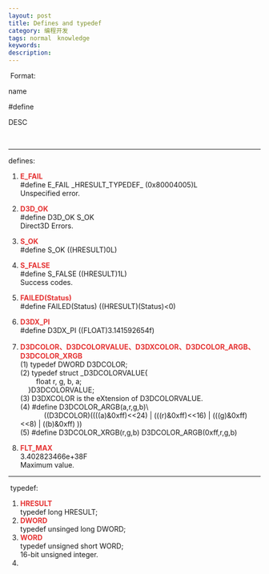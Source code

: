 ```yaml
---
layout: post
title: Defines and typedef
category: 编程开发
tags: normal　knowledge
keywords: 
description: 
---
```


**<span style="color:#e53333;"></span>** Format:

name

\#define

DESC

**<span style="color:#e53333;"></span>** 

------------------------------------------------------------------------

defines: 

1.  **<span style="color:#e53333;">E\_FAIL</span>**\
     \#define E\_FAIL \_HRESULT\_TYPEDEF\_ (0x80004005)L\
     Unspecified error.
2.  **<span style="color:#e53333;">D3D\_OK</span>**\
    \#define D3D\_OK S\_OK\
     Direct3D Errors.
3.  **<span style="color:#e53333;">S\_OK</span>**\
     \#define S\_OK ((HRESULT)0L)
4.  **<span style="color:#e53333;">S\_FALSE</span>**\
     \#define S\_FALSE ((HRESULT)1L)\
     Success codes.

5.  **<span style="color:#e53333;">FAILED(Status)</span>**\
     \#define FAILED(Status) ((HRESULT)(Status)\<0)
6.  **<span style="color:#e53333;">D3DX\_PI</span>**\
     \#define D3DX\_PI ((FLOAT)3.141592654f)
7.  **<span style="color:#e53333;">D3DCOLOR、D3DCOLORVALUE、</span><span
    style="color:#e53333;">D3DXCOLOR、</span><span
    style="color:#e53333;">D3DCOLOR\_ARGB、D3DCOLOR\_XRGB</span>**\
     (1) typedef DWORD D3DCOLOR;\
     <span id="__kindeditor_bookmark_end_200__"
    style="display:none;"></span><span
    id="__kindeditor_bookmark_end_198__"
    style="display:none;"></span><span
    id="__kindeditor_bookmark_end_196__"
    style="display:none;"></span><span
    id="__kindeditor_bookmark_end_194__"
    style="display:none;"></span><span
    id="__kindeditor_bookmark_end_192__"
    style="display:none;"></span><span
    id="__kindeditor_bookmark_end_190__"
    style="display:none;"></span><span
    id="__kindeditor_bookmark_end_188__"
    style="display:none;"></span>(2) typedef struct \_D3DCOLORVALUE{\
             float r, g, b, a;\
         }D3DCOLORVALUE;\
     (3) D3DXCOLOR is the eXtension of D3DCOLORVALUE.\
     (4) \#define D3DCOLOR\_ARGB(a,r,g,b)\\\
                 ((D3DCOLOR)((((a)&0xff)\<\<24) | (((r)&0xff)\<\<16) |
    (((g)&0xff)\<\<8) | ((b)&0xff) ))\
     (5) \#define D3DCOLOR\_XRGB(r,g,b) D3DCOLOR\_ARGB(0xff,r,g,b)
8.  **<span style="color:#e53333;">FLT\_MAX</span>**\
     3.402823466e+38F\
     Maximum value.

------------------------------------------------------------------------

 typedef:

1.  **<span style="color:#e53333;">HRESULT</span>**\
     typedef long HRESULT;
2.  **<span style="color:#e53333;">DWORD</span>**\
     typedef unsinged long DWORD;
3.  **<span style="color:#e53333;">WORD</span>**\
     typedef unsigned short WORD;\
     16-bit unsigned integer.
4.  




